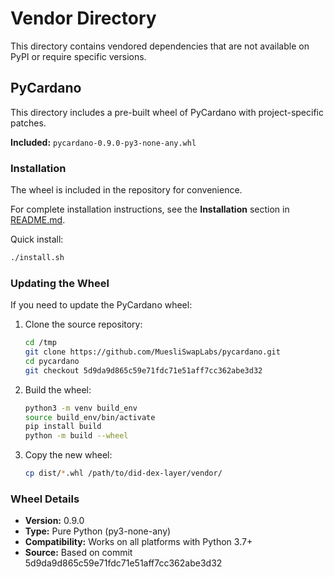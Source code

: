 # Vendor Directory

This directory contains vendored dependencies that are not available on PyPI or require specific versions.

## PyCardano

This directory includes a pre-built wheel of PyCardano with project-specific patches.

**Included:** `pycardano-0.9.0-py3-none-any.whl`

### Installation

The wheel is included in the repository for convenience. 

For complete installation instructions, see the **Installation** section in [README.md](../README.md).

Quick install:
```bash
./install.sh
```

### Updating the Wheel

If you need to update the PyCardano wheel:

1. Clone the source repository:
   ```bash
   cd /tmp
   git clone https://github.com/MuesliSwapLabs/pycardano.git
   cd pycardano
   git checkout 5d9da9d865c59e71fdc71e51aff7cc362abe3d32
   ```

2. Build the wheel:
   ```bash
   python3 -m venv build_env
   source build_env/bin/activate
   pip install build
   python -m build --wheel
   ```

3. Copy the new wheel:
   ```bash
   cp dist/*.whl /path/to/did-dex-layer/vendor/
   ```

### Wheel Details

- **Version:** 0.9.0
- **Type:** Pure Python (py3-none-any)
- **Compatibility:** Works on all platforms with Python 3.7+
- **Source:** Based on commit 5d9da9d865c59e71fdc71e51aff7cc362abe3d32


